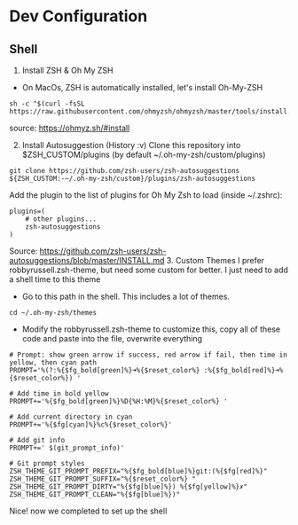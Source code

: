 # Dev Configuration

## Shell
1. Install ZSH & Oh My ZSH
- On MacOs, ZSH is automatically installed, let's install Oh-My-ZSH
```
sh -c "$(curl -fsSL https://raw.githubusercontent.com/ohmyzsh/ohmyzsh/master/tools/install.sh)"
```
source: https://ohmyz.sh/#install

2. Install Autosuggestion (History :v)
Clone this repository into $ZSH_CUSTOM/plugins (by default ~/.oh-my-zsh/custom/plugins)
```
git clone https://github.com/zsh-users/zsh-autosuggestions ${ZSH_CUSTOM:-~/.oh-my-zsh/custom}/plugins/zsh-autosuggestions
```
Add the plugin to the list of plugins for Oh My Zsh to load (inside ~/.zshrc):
```
plugins=( 
    # other plugins...
    zsh-autosuggestions
)

```
Source: https://github.com/zsh-users/zsh-autosuggestions/blob/master/INSTALL.md
3. Custom Themes
I prefer robbyrussell.zsh-theme, but need some custom for better. I just need to add a shell time to this theme
- Go to this path in the shell. This includes a lot of themes.
```
cd ~/.oh-my-zsh/themes
```
- Modify the robbyrussell.zsh-theme to customize this, copy all of these code and paste into the file,
overwrite everything
```
# Prompt: show green arrow if success, red arrow if fail, then time in yellow, then cyan path
PROMPT='%(?:%{$fg_bold[green]%}➜%{$reset_color%} :%{$fg_bold[red]%}➜%{$reset_color%}) '

# Add time in bold yellow
PROMPT+='%{$fg_bold[green]%}%D{%H:%M}%{$reset_color%} '

# Add current directory in cyan
PROMPT+='%{$fg[cyan]%}%c%{$reset_color%}'

# Add git info
PROMPT+=' $(git_prompt_info)'

# Git prompt styles
ZSH_THEME_GIT_PROMPT_PREFIX="%{$fg_bold[blue]%}git:(%{$fg[red]%}"
ZSH_THEME_GIT_PROMPT_SUFFIX="%{$reset_color%} "
ZSH_THEME_GIT_PROMPT_DIRTY="%{$fg[blue]%}) %{$fg[yellow]%}✗"
ZSH_THEME_GIT_PROMPT_CLEAN="%{$fg[blue]%})"
```
Nice! now we completed to set up the shell
